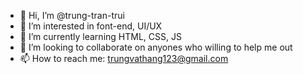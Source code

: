 - 👋 Hi, I’m @trung-tran-trui
- 👀 I’m interested in font-end, UI/UX
- 🌱 I’m currently learning HTML, CSS, JS
- 💞️ I’m looking to collaborate on anyones who willing to help me out
- 📫 How to reach me: trungvathang123@gmail.com

<!---
trung-tran-trui/trung-tran-trui is a ✨ special ✨ repository because its `README.md` (this file) appears on your GitHub profile.
You can click the Preview link to take a look at your changes.
--->
